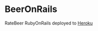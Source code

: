 BeerOnRails
===========

RateBeer RubyOnRails 
deployed to [Heroku](https://fast-bastion-5540.herokuapp.com/breweries)